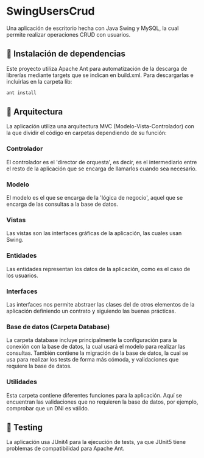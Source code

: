 
# SwingUsersCrud

Una aplicación de escritorio hecha con Java Swing y MySQL, la cual permite realizar operaciones CRUD con usuarios.

## 🚀 Instalación de dependencias

Este proyecto utiliza Apache Ant para automatización de la descarga de librerías mediante targets que se indican en build.xml. Para descargarlas e incluirlas en la carpeta lib:

```bash
ant install
```

## 📂 Arquitectura

La aplicación utiliza una arquitectura MVC (Modelo-Vista-Controlador) con la que dividir el código en carpetas dependiendo de su función:

### Controlador

El controlador es el 'director de orquesta', es decir, es el intermediario entre el resto de la aplicación que se encarga de llamarlos cuando sea necesario.

### Modelo

El modelo es el que se encarga de la 'lógica de negocio', aquel que se encarga de las consultas a la base de datos.

### Vistas

Las vistas son las interfaces gráficas de la aplicación, las cuales usan Swing.

### Entidades

Las entidades representan los datos de la aplicación, como es el caso de los usuarios.

### Interfaces

Las interfaces nos permite abstraer las clases del de otros elementos de la aplicación definiendo un contrato y siguiendo las buenas prácticas.

### Base de datos (Carpeta Database)

La carpeta database incluye principalmente la configuración para la conexión con la base de datos, la cual usará el modelo para realizar las consultas. También contiene la migración de la base de datos, la cual se usa para realizar los tests de forma más cómoda, y validaciones que requiere la base de datos.

### Utilidades

Esta carpeta contiene diferentes funciones para la aplicación. Aquí se encuentran las validaciones que no requieren la base de datos, por ejemplo, comprobar que un DNI es válido.

## 💉 Testing

La aplicación usa JUnit4 para la ejecución de tests, ya que JUnit5 tiene problemas de compatibilidad para Apache Ant.